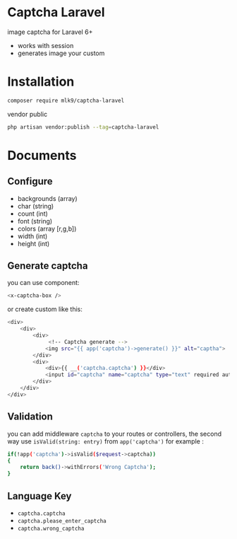 # Captcha Laravel
image captcha for Laravel 6+
- works with session
- generates image your custom
# Installation
```sh
composer require mlk9/captcha-laravel
```
vendor public
```sh
php artisan vendor:publish --tag=captcha-laravel
```
# Documents
## Configure
- backgrounds (array)
- char (string) 
- count (int)
- font (string)
- colors (array [r,g,b])
- width (int)
- height (int)
## Generate captcha
you can use component:
```sh
<x-captcha-box />
```
or create custom like this:
```sh
<div>
    <div>
        <div>
             <!-- Captcha generate -->
            <img src="{{ app('captcha')->generate() }}" alt="captha"> 
        </div>
		<div>
			<div>{{ __('captcha.captcha') }}</div>
			<input id="captcha" name="captcha" type="text" required autocomplete="off">
		</div>
	</div>
</div>
```
## Validation
you can add middleware ```captcha``` to your routes or controllers, the second way use ```isValid(string: entry)``` from ```app('captcha')``` for example :
```sh
if(!app('captcha')->isValid($request->captcha))
{
    return back()->withErrors('Wrong Captcha');
}
```
## Language Key
- `captcha.captcha`
- `captcha.please_enter_captcha`
- `captcha.wrong_captcha`

